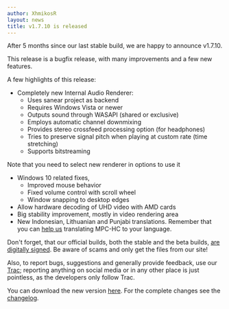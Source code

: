 ```yaml
---
author: XhmikosR
layout: news
title: v1.7.10 is released
---
```


After 5 months since our last stable build, we are happy to announce v1.7.10.

This release is a bugfix release, with many improvements and a few new features.

A few highlights of this release:

* Completely new Internal Audio Renderer:
    * Uses sanear project as backend
    * Requires Windows Vista or newer
    * Outputs sound through WASAPI (shared or exclusive)
    * Employs automatic channel downmixing
    * Provides stereo crossfeed processing option (for headphones)
    * Tries to preserve signal pitch when playing at custom rate (time stretching)
    * Supports bitstreaming

Note that you need to select new renderer in options to use it

* Windows 10 related fixes,
	* Improved mouse behavior
	* Fixed volume control with scroll wheel
	* Window snapping to desktop edges
* Allow hardware decoding of UHD video with AMD cards
* Big stability improvement, mostly in video rendering area
* New Indonesian, Lithuanian and Punjabi translations. Remember that you can [help us](https://trac.mpc-hc.org/wiki/Translations)
  translating MPC-HC to your language.


Don't forget, that our official builds, both the stable and the beta builds,
[are digitally signed](/2013/02/25/binaries-are-signed/).
Be aware of scams and only get the files from our site!

Also, to report bugs, suggestions and generally provide feedback, use our [Trac](https://trac.mpc-hc.org/);
reporting anything on social media or in any other place is just pointless, as the developers only follow Trac.

You can download the new version [here](/downloads/).
For the complete changes see the [changelog](/changelog/).
